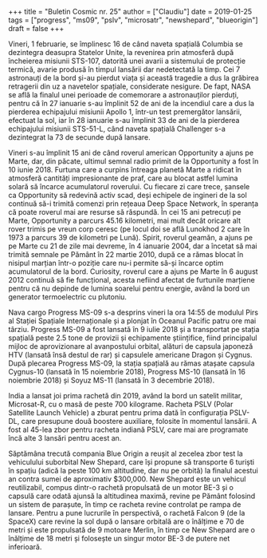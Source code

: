 +++
title = "Buletin Cosmic nr. 25"
author = ["Claudiu"]
date = 2019-01-25
tags = ["progress", "ms09", "pslv", "microsatr", "newshepard", "blueorigin"]
draft = false
+++

Vineri, 1 februarie, se împlinesc 16 de când naveta spațială Columbia se dezintegra deasupra Statelor Unite, la revenirea prin atmosferă după încheierea misiunii STS-107, datorită unei avarii a sistemului de protecție termică, avarie produsă în timpul lansării dar nedetectată la timp. Cei 7 astronauți de la bord și-au pierdut viața și această tragedie a dus la grăbirea retragerii din uz a navetelor spațiale, considerate nesigure. De fapt, NASA se află la finalul unei perioade de comemorare a astronauților pierduți, pentru că în 27 ianuarie s-au împlinit 52 de ani de la incendiul care a dus la pierderea echipajului misiunii Apollo 1, într-un test premergător lansării, efectuat la sol, iar în 28 ianuarie s-au împlinit 33 de ani de la pierderea echipajului misiunii STS-51-L, când naveta spațială Challenger s-a dezintegrat la 73 de secunde după lansare.

Vineri s-au împlinit 15 ani de când roverul american Opportunity a ajuns pe Marte, dar, din păcate, ultimul semnal radio primit de la Opportunity a fost în 10 iunie 2018. Furtuna care a curpins întreaga planetă Marte a ridicat în atmosferă cantități impresionante de praf, care au blocat astfel lumina solară să încarce acumulatorul roverului. Cu fiecare zi care trece, șansele ca Opportunity să redevină activ scad, deși echipele de ingineri de la sol continuă să-i trimită comenzi prin rețeaua Deep Space Network, în speranța că poate roverul mai are resurse să răspundă. În cei 15 ani petrecuți pe Marte, Opportunity a parcurs 45.16 kilometri, mai mult decât oricare alt rover trimis pe vreun corp ceresc (pe locul doi se află Lunokhod 2 care în 1973 a parcurs 39 de kilometri pe Lună). Spirit, roverul geamăn, a ajuns pe pe Marte cu 21 de zile mai devreme, în 4 ianuarie 2004, dar a încetat să mai trimită semnale pe Pământ în 22 martie 2010, după ce a rămas blocat în nisipul marțian într-o poziție care nu-i permite să-și încarce optim acumulatorul de la bord. Curiosity, roverul care a ajuns pe Marte în 6 august 2012 continuă să fie funcțional, acesta nefiind afectat de furtunile marțiene pentru că nu depinde de lumina soarelui pentru energie, având la bord un generator termoelectric cu plutoniu.

Nava cargo Progress MS-09 s-a desprins vineri la ora 14:55 de modulul Pirs al Stației Spațiale Internaționale și a plonjat în Oceanul Pacific patru ore mai târziu. Progress MS-09 a fost lansată în 9 iulie 2018 și a transportat pe stația spațială peste 2.5 tone de provizii și echipamente științifice, fiind principalul mijloc de aprovizionare al avanpostului orbital, alături de capsula japoneză HTV (lansată însă destul de rar) și capsulele americane Dragon și Cygnus. După plecarea Progress MS-09, la stația spațială au rămas atașate capsula Cygnus-10 (lansată în 15 noiembrie 2018), Progress MS-10 (lansată în 16 noiembrie 2018) și Soyuz MS-11 (lansată în 3 decembrie 2018).

India a lansat joi prima rachetă din 2019, având la bord un satelit militar, Microsat-R, cu o masă de peste 700 kilograme. Racheta PSLV (Polar Satellite Launch Vehicle) a zburat pentru prima dată în configurația PSLV-DL, care presupune două boostere auxiliare, folosite în momentul lansării. A fost al 45-lea zbor pentru racheta indiană PSLV, care mai are programate încă alte 3 lansări pentru acest an.

Săptămâna trecută compania Blue Origin a reușit al zecelea zbor test la vehiculului suborbital New Shepard, care își propune să transporte 6 turiști în spațiu (adică la peste 100 km altitudine, dar nu pe orbită) la finalul acestui an contra sumei de aproximativ $300,000. New Shepard este un vehicul reutilizabil, compus dintr-o rachetă propulsată de un motor BE-3 și o capsulă care odată ajunsă la altitudinea maximă, revine pe Pământ folosind un sistem de parașute, în timp ce racheta revine controlat pe rampa de lansare. Pentru a pune lucrurile în perspectivă, o rachetă Falcon 9 (de la SpaceX) care revine la sol după o lansare orbitală are o înălțime e 70 de metri și este propulsată de 9 motoare Merlin, în timp ce New Shepard are o înălțime de 18 metri și folosește un singur motor BE-3 de putere net inferioară.